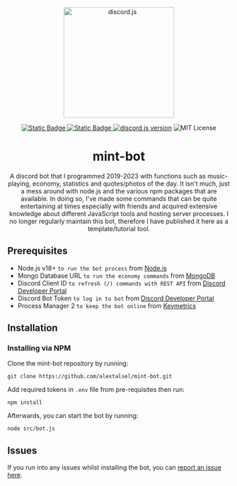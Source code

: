 <div align="center">
	<p>
		<a href="https://github.com/alextalsel/mint-bot"><img src="https://github.com/alextalsel/mint-bot/assets/30665099/89646ba9-8379-4934-81ac-d4dc2f17114f" width="250" alt="discord.js" /></a>
	</p>
<p>
<a href="https://github.com/nodejs/node/releases/tag/v20.12.2"><img alt="Static Badge" src="https://img.shields.io/badge/node.js-v20.12.2-%23417E38?logo=nodedotjs">
<a href="https://www.npmjs.com/package/npm/v/10.7.0"><img alt="Static Badge" src="https://img.shields.io/badge/npm-v10.7.0-%23CB0000?logo=npm">
<a href="https://www.npmjs.com/package/discord.js/v/14.14.1"><img src="https://img.shields.io/badge/discord.js-v14.14.1-%235865F2?logo=discord" alt="discord.js version" /></a>
<img src="https://img.shields.io/badge/License-MIT-%23750014" alt="MIT License" /></a>
</p>

# mint-bot

A discord bot that I programmed 2019-2023 with functions such as music-playing, economy, statistics and quotes/photos of the day. It isn't much, just a mess around with node.js and the various npm packages that are available. In doing so, I've made some commands that can be quite entertaining at times especially with friends and acquired extensive knowledge about different JavaScript tools and hosting server processes. I no longer regularly maintain this bot, therefore I have published it here as a template/tutorial tool.

</div>

## Prerequisites

* Node.js v18+ `to run the bot process` from [Node.js](https://nodejs.org/en/download)
* Mongo Database URL `to run the economy commands` from [MongoDB](https://cloud.mongodb.com/)
* Discord Client ID `to refresh (/) commands with REST API` from [Discord Developer Portal](https://discord.com/developers/applications)
* Discord Bot Token `to log in to bot` from [Discord Developer Portal](https://discord.com/developers/applications)
* Process Manager 2 `to keep the bot online` from [Keymetrics](https://pm2.keymetrics.io/)

## Installation

### Installing via NPM
Clone the mint-bot repository by running:
```
git clone https://github.com/alextalsel/mint-bot.git
```
Add required tokens in `.env` file from pre-requisites then run:
```
npm install
```
Afterwards, you can start the bot by running:
```
node src/bot.js
```

## Issues

If you run into any issues whilst installing the bot, you can [report an issue here](https://github.com/alextalsel/mint-bot/issues).
